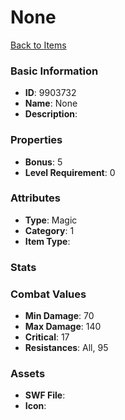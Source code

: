 # None



[Back to Items](../items.md)

### Basic Information

- **ID**: 9903732
- **Name**: None
- **Description**: 

### Properties

- **Bonus**: 5
- **Level Requirement**: 0

### Attributes

- **Type**: Magic
- **Category**: 1
- **Item Type**: 

### Stats


### Combat Values

- **Min Damage**: 70
- **Max Damage**: 140
- **Critical**: 17
- **Resistances**: All, 95

### Assets

- **SWF File**: 
- **Icon**: 

